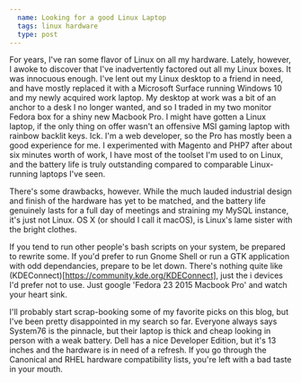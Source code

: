 ```yaml
---
  name: Looking for a good Linux Laptop
  tags: linux hardware
  type: post
---
```


For years, I've ran some flavor of Linux on all my hardware. Lately, however, I awoke to discover that I've inadvertently factored out all my Linux boxes. It was innocuous enough. I've lent out my Linux desktop to a friend in need, and have mostly replaced it with a Microsoft Surface running Windows 10 and my newly acquired work laptop. My desktop at work was a bit of an anchor to a desk I no longer wanted, and so I traded in my two monitor Fedora box for a shiny new Macbook Pro. I might have gotten a Linux laptop, if the only thing on offer wasn't an offensive MSI gaming laptop with rainbow backlit keys. Ick. I'm a web developer, so the Pro has mostly been a good experience for me. I experimented with Magento and PHP7 after about six minutes worth of work, I have most of the toolset I'm used to on Linux, and the battery life is truly outstanding compared to comparable Linux-running laptops I've seen. 

There's some drawbacks, however. While the much lauded industrial design and finish of the hardware has yet to be matched, and the battery life genuinely lasts for a full day of meetings and straining my MySQL instance, it's just not Linux. OS X (or should I call it macOS), is Linux's lame sister with the bright clothes. 

If you tend to run other people's bash scripts on your system, be prepared to rewrite some. If you'd prefer to run Gnome Shell or run a GTK application with odd dependancies, prepare to be let down. There's nothing quite like (KDEConnect)[https://community.kde.org/KDEConnect], just the i devices I'd prefer not to use. Just google 'Fedora 23 2015 Macbook Pro' and watch your heart sink.

I'll probably start scrap-booking some of my favorite picks on this blog, but I've been pretty disappointed in my search so far. Everyone always says System76 is the pinnacle, but their laptop is thick and cheap looking in person with a weak battery. Dell has a nice Developer Edition, but it's 13 inches and the hardware is in need of a refresh. If you go through the Canonical and RHEL hardware compatibility lists, you're left with a bad taste in your mouth. 

